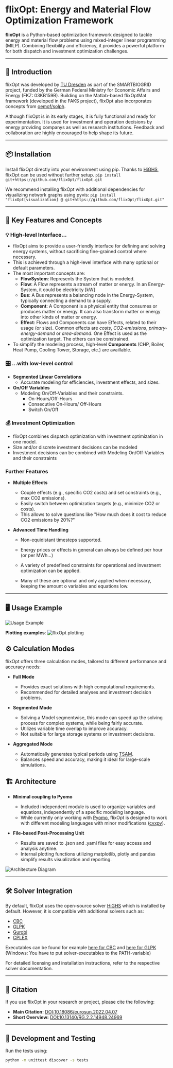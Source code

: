 # flixOpt: Energy and Material Flow Optimization Framework

**flixOpt** is a Python-based optimization framework designed to tackle energy and material flow problems using mixed-integer linear programming (MILP). Combining flexibility and efficiency, it provides a powerful platform for both dispatch and investment optimization challenges.

---

## 🚀 Introduction

flixOpt was developed by [TU Dresden](https://github.com/gewv-tu-dresden) as part of the SMARTBIOGRID project, funded by the German Federal Ministry for Economic Affairs and Energy (FKZ: 03KB159B). Building on the Matlab-based flixOptMat framework (developed in the FAKS project), flixOpt also incorporates concepts from [oemof/solph](https://github.com/oemof/oemof-solph). 

Although flixOpt is in its early stages, it is fully functional and ready for experimentation. It is used for investment and operation decisions by energy providing companys as well as research institutions. Feedback and collaboration are highly encouraged to help shape its future.

---

## 📦 Installation

Install flixOpt directly into your environment using pip. Thanks to [HiGHS](https://github.com/ERGO-Code/HiGHS?tab=readme-ov-file), flixOpt can be used without further setup.
`pip install git+https://github.com/flixOpt/flixOpt.git`

We recommend installing flixOpt with additional dependencies for visualizing network graphs using pyvis:
`pip install "flixOpt[visualization] @ git+https://github.com/flixOpt/flixOpt.git"`

---

## 🌟 Key Features and Concepts

### 💡 High-level Interface...
  - flixOpt aims to provide a user-friendly interface for defining and solving energy systems, without sacrificing fine-grained control where necessary.
  - This is achieved through a high-level interface with many optional or default parameters.
  - The most important concepts are:
    - **FlowSystem**: Represents the System that is modeled.
    - **Flow**: A Flow represents a stream of matter or energy. In an Energy-System, it could be electricity [kW]
    - **Bus**: A Bus represents a balancing node in the Energy-System, typically connecting a demand to a supply.
    - **Component**: A Component is a physical entity that consumes or produces matter or energy. It can also transform matter or energy into other kinds of matter or energy.
    - **Effect**: Flows and Components can have Effects, related to their usage (or size). Common effects are *costs*, *CO2-emissions*, *primary-energy-demand* or *area-demand*. One Effect is used as the optimization target. The others can be constrained.
  - To simplify the modeling process, high-level **Components** (CHP, Boiler, Heat Pump, Cooling Tower, Storage, etc.) are availlable.

### 🎛️ ...with low-level control
- **Segmented Linear Correlations**  
  - Accurate modeling for efficiencies, investment effects, and sizes.
- **On/Off Variables**
  - Modeling On/Off-Variables and their constraints.
    - On-Hours/Off-Hours
    - Consecutive On-Hours/ Off-Hours
    - Switch On/Off

### 💰 Investment Optimization
- flixOpt combines dispatch optimization with investment optimization in one model.
- Size and/or discrete investment decisions can be modeled
- Investment decisions can be combined with Modeling On/Off-Variables and their constraints

### Further Features
- **Multiple Effects**
  - Couple effects (e.g., specific CO2 costs) and set constraints (e.g., max CO2 emissions).
  - Easily switch between optimization targets (e.g., minimize CO2 or costs).
  - This allows to solve questions like "How much does it cost to reduce CO2 emissions by 20%?"

- **Advanced Time Handling**
  - Non-equidistant timesteps supported.  
  - Energy prices or effects in general can always be defined per hour (or per MWh...)

  - A variety of predefined constraints for operational and investment optimization can be applied.
  - Many of these are optional and only applied when necessary, keeping the amount o variables and equations low.

---

## 🖥️ Usage Example
![Usage Example](https://github.com/user-attachments/assets/fa0e12fa-2853-4f51-a9e2-804abbefe20c)

**Plotting examples**:
![flixOpt plotting](/pics/flixOpt_plotting.jpg)

## ⚙️ Calculation Modes

flixOpt offers three calculation modes, tailored to different performance and accuracy needs:

- **Full Mode**  
  - Provides exact solutions with high computational requirements.  
  - Recommended for detailed analyses and investment decision problems.

- **Segmented Mode**  
  - Solving a Model segmentwise, this mode can speed up the solving process for complex systems, while being fairly accurate.
  - Utilizes variable time overlap to improve accuracy.
  - Not suitable for large storage systems or investment decisions.

- **Aggregated Mode**  
  - Automatically generates typical periods using [TSAM](https://github.com/FZJ-IEK3-VSA/tsam).  
  - Balances speed and accuracy, making it ideal for large-scale simulations.


## 🏗️ Architecture

- **Minimal coupling to Pyomo**
  - Included independent module is used to organize variables and equations, independently of a specific modeling language.
  - While currently only working with [Pyomo](http://www.pyomo.org/), flixOpt is designed to work with different modeling languages with minor modifications ([cvxpy](https://www.cvxpy.org)).

- **File-based Post-Processing Unit**
  - Results are saved to .json and .yaml files for easy access and analysis anytime.
  - Internal plotting functions utilizing matplotlib, plotly and pandas simplify results visualization and reporting.

![Architecture Diagram](/pics/architecture_flixOpt.png)

---

## 🛠️ Solver Integration

By default, flixOpt uses the open-source solver [HiGHS](https://highs.dev/) which is installed by default. However, it is compatible with additional solvers such as:  

- [CBC](https://github.com/coin-or/Cbc)  
- [GLPK](https://www.gnu.org/software/glpk/)  
- [Gurobi](https://www.gurobi.com/)  
- [CPLEX](https://www.ibm.com/analytics/cplex-optimizer)

Executables can be found for example [here for CBC](https://portal.ampl.com/dl/open/cbc/) and [here for GLPK](https://sourceforge.net/projects/winglpk/) (Windows: You have to put solver-executables to the PATH-variable)

For detailed licensing and installation instructions, refer to the respective solver documentation.  

---

## 📖 Citation

If you use flixOpt in your research or project, please cite the following:  

- **Main Citation:** [DOI:10.18086/eurosun.2022.04.07](https://doi.org/10.18086/eurosun.2022.04.07)  
- **Short Overview:** [DOI:10.13140/RG.2.2.14948.24969](https://doi.org/10.13140/RG.2.2.14948.24969)  

---

## 🔧 Development and Testing

Run the tests using:  

```bash
python -m unittest discover -s tests
